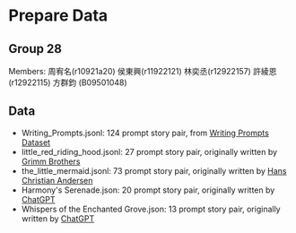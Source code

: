 # Prepare Data
## Group 28
Members: 周宥名(r10921a20) 侯東興(r11922121) 林奕丞(r12922157) 許綾恩(r12922115) 方群鈞 (B09501048)
## Data
* Writing_Prompts.jsonl: 124 prompt story pair, from [Writing Prompts Dataset](https://www.kaggle.com/datasets/ratthachat/writing-prompts) 
* little_red_riding_hood.jsonl: 27 prompt story pair, originally written by [Grimm Brothers](https://etc.usf.edu/lit2go/175/grimms-fairy-tales/3083/little-red-cap-little-red-riding-hood/)
* the_little_mermaid.jsonl: 73 prompt story pair, originally written by [Hans Christian Andersen](http://stenzel.ucdavis.edu/180/anthology/mermaid.html)
* Harmony's Serenade.json: 20 prompt story pair, originally written by [ChatGPT](https://chat.openai.com/)
* Whispers of the Enchanted Grove.json: 13 prompt story pair, originally written by [ChatGPT](https://chat.openai.com/)

